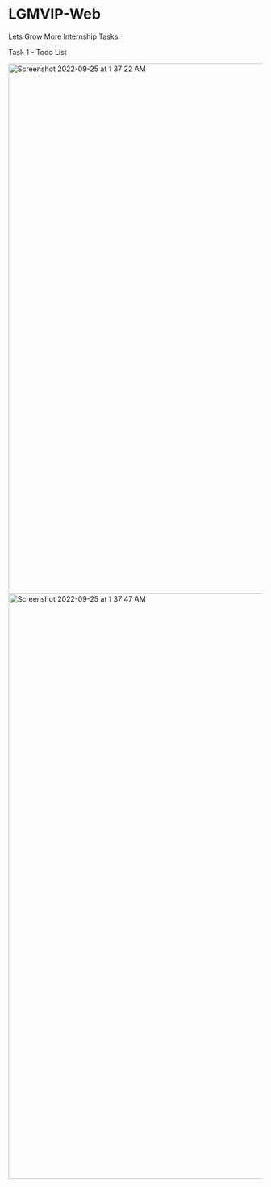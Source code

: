 # LGMVIP-Web
 Lets Grow More Internship Tasks
 
 Task 1 - Todo List



<img width="1049" alt="Screenshot 2022-09-25 at 1 37 22 AM" src="https://user-images.githubusercontent.com/65419450/192116604-1b2b1ccf-2bf1-4cf4-9509-27c4d52f3251.png">
<img width="1158" alt="Screenshot 2022-09-25 at 1 37 47 AM" src="https://user-images.githubusercontent.com/65419450/192116623-ee598321-bf95-4909-b543-49fb07ef5727.png">
